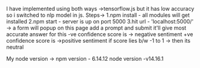 I have implemented using both ways ->tensorflow.js but it has low accuracy so i switched to nlp model in js.
Steps->
1.npm install - all modules will get installed
2.npm start - server is up on port 5000
3.hit url - 'localhost:5000/' -> a form will popup on this page add a prompt and submit it'll give most accurate answer for this
-ve confidence score is  -> negative sentiment
+ve confidence score is ->positive sentiment
if score lies b/w -1 to 1 -> then its neutral



My node version ->
npm version - 6.14.12
node version -v14.16.1